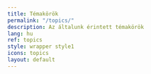 ```yaml
---
title: Témakörök
permalink: "/topics/"
description: Az általunk érintett témakörök
lang: hu
ref: topics
style: wrapper style1
icons: topics
layout: default
---
```

